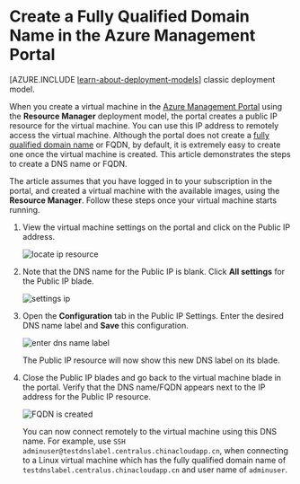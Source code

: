<!-- not suitable for Mooncake -->

<properties
   pageTitle="Create FQDN for a VM in Azure Management Portal | Windows Azure"
   description="Learn how to create a Fully Qualified Domain Name or FQDN for a Resource Manager based virtual machine in the Azure Management Portal."
   services="virtual-machines"
   documentationCenter=""
   authors="dsk-2015"
   manager="timlt"
   editor="tysonn"
   tags="azure-resource-manager"/>

<tags
	ms.service="virtual-machines"
	ms.date="01/19/2016"
	wacn.date=""/>

# Create a Fully Qualified Domain Name in the Azure Management Portal

[AZURE.INCLUDE [learn-about-deployment-models](../includes/learn-about-deployment-models-rm-include.md)] classic deployment model.


When you create a virtual machine in the [Azure Management Portal](https://manage.windowsazure.cn) using the **Resource Manager** deployment model, the portal creates a public IP resource for the virtual machine. You can use this IP address to remotely access the virtual machine. Although the portal does not create a [fully qualified domain name](https://en.wikipedia.org/wiki/Fully_qualified_domain_name) or FQDN, by default, it is extremely easy to create one once the virtual machine is created. This article demonstrates the steps to create a DNS name or FQDN.

The article assumes that you have logged in to your subscription in the portal, and created a virtual machine with the available images, using the **Resource Manager**. Follow these steps once your virtual machine starts running.

1.  View the virtual machine settings on the portal and click on the Public IP address.

    ![locate ip resource](./media/virtual-machines-create-fqdn-on-portal/locatePublicIP.PNG)

2.  Note that the DNS name for the Public IP is blank. Click **All settings** for the Public IP blade.

    ![settings ip](./media/virtual-machines-create-fqdn-on-portal/settingsIP.PNG)

3.  Open the **Configuration** tab in the Public IP Settings. Enter the desired DNS name label and **Save** this configuration.

    ![enter dns name label](./media/virtual-machines-create-fqdn-on-portal/dnsNameLabel.PNG)

    The Public IP resource will now show this new DNS label on its blade.

4.  Close the Public IP blades and go back to the virtual machine blade in the portal. Verify that the DNS name/FQDN appears next to the IP address for the Public IP resource.

    ![FQDN is created](./media/virtual-machines-create-fqdn-on-portal/fqdnCreated.PNG)


    You can now connect remotely to the virtual machine using this DNS name. For example, use `SSH adminuser@testdnslabel.centralus.chinacloudapp.cn`, when connecting to a Linux virtual machine which has the fully qualified domain name of `testdnslabel.centralus.chinacloudapp.cn` and user name of `adminuser`.
